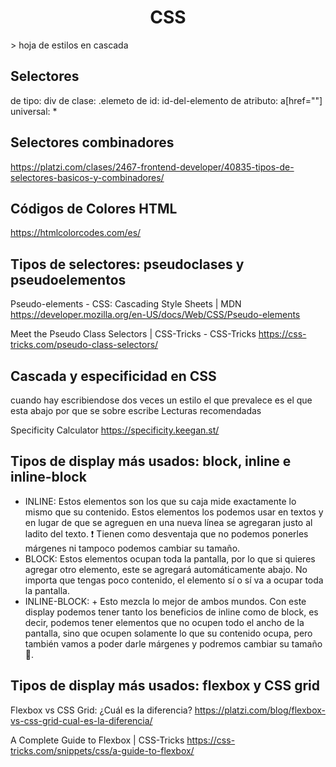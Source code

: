 <h1 align="center"> CSS </h1>
> hoja de estilos en cascada

## Selectores
de tipo: div
de clase: .elemeto
de id: id-del-elemento
de atributo: a[href=""]
universal: *
## Selectores combinadores
https://platzi.com/clases/2467-frontend-developer/40835-tipos-de-selectores-basicos-y-combinadores/


## Códigos de Colores HTML
https://htmlcolorcodes.com/es/

## Tipos de selectores: pseudoclases y pseudoelementos

Pseudo-elements - CSS: Cascading Style Sheets | MDN
https://developer.mozilla.org/en-US/docs/Web/CSS/Pseudo-elements


Meet the Pseudo Class Selectors | CSS-Tricks - CSS-Tricks
https://css-tricks.com/pseudo-class-selectors/

## Cascada y especificidad en CSS
cuando hay escribiendose dos veces un estilo el que prevalece es el que esta abajo por que se sobre escribe
Lecturas recomendadas

Specificity Calculator
https://specificity.keegan.st/

## Tipos de display más usados: block, inline e inline-block
* INLINE: 
Estos elementos son los que su caja mide exactamente lo mismo que su contenido. Estos elementos los podemos usar en textos y en lugar de que se agreguen en una nueva línea se agregaran justo al ladito del texto. ❗ Tienen como desventaja que no podemos ponerles márgenes ni tampoco podemos cambiar su tamaño.
* BLOCK: 
Estos elementos ocupan toda la pantalla, por lo que si quieres agregar otro elemento, este se agregará automáticamente abajo. No importa que tengas poco contenido, el elemento sí o sí va a ocupar toda la pantalla.
* INLINE-BLOCK: +
Esto mezcla lo mejor de ambos mundos. Con este display podemos tener tanto los beneficios de inline como de block, es decir, podemos tener elementos que no ocupen todo el ancho de la pantalla, sino que ocupen solamente lo que su contenido ocupa, pero también vamos a poder darle márgenes y podremos cambiar su tamaño 🤠.

## Tipos de display más usados: flexbox y CSS grid
Flexbox vs CSS Grid: ¿Cuál es la diferencia?
https://platzi.com/blog/flexbox-vs-css-grid-cual-es-la-diferencia/

A Complete Guide to Flexbox | CSS-Tricks
https://css-tricks.com/snippets/css/a-guide-to-flexbox/